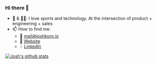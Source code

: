 ### Hi there 👋

- 🏈 & 👨‍💻: I love sports and technology.  At the intersection of product + engineering + sales
- 📫 How to find me:
  - 📧 mail@joshkorn.io
  - 🌽 [Website](https://www.joshkorn.io)
  - 💡 [LinkedIn](https://www.linkedin.com/in/khuyen-tran-1ab926151/)
 
[![Josh's github stats](https://github-readme-stats.vercel.app/api?username=j0shkorn&count_private=true&show_icons=true&theme=radical&hide_rank=false)](https://github.com/anuraghazra/github-readme-stats)
